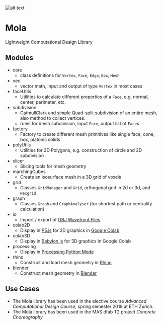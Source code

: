 ![alt text](https://docs.google.com/drawings/d/e/2PACX-1vRoP2HqMsB_c6zIruq1oqvYZ2b1jlXSe9mKGeDNs38SOBh-v853UQC3NQctYHhdvSRnFrP1ls7vr0uy/pub?w=198&h=287)

# Mola
Lightweight Computational Design Library

## Modules
- core
  - class definitions for `Vertex`, `Face`, `Edge`, `Box`, `Mesh`
- vec
  - vector math, input and output of type `Vertex` in most cases
- faceUtils
  - Utilities to calculate different properties of a `Face`, e.g. normal, center, perimeter, etc.
- subdivision
  - CatmullClark and simple Quad-split subdivision of an entire mesh, also method to collect vertices.
  - rules for mesh subdivision, input `Face`, output list of `Face`s
- factory
  - Factory to create different mesh primitives like single face, cone, box, platonic solids
- polyUtils
  - Utilities for 2D Polygons, e.g. construction of circle and 2D subdivision
- slicer
  - Slicing tools for mesh geometry
- marchingCubes
  - Create an isosurface mesh in a 3D grid of voxels
- grid
  - Classes `GridManager` and `Grid`, orthogonal grid in 2d or 3d, and `Hexgrid`
- graph
  - Classes `Graph` and `GraphAnalyser` (for shortest path or centrality calculation)
- io
  - Import / export of [OBJ Wavefront Files](https://en.wikipedia.org/wiki/Wavefront_.obj_file)
- colab2D
  - Display in [P5.js](http://p5js.org) for 2D graphics in [Google Colab](https://colab.research.google.com/notebooks/welcome.ipynb#recent=true)
- colab3D
  - Display in [Babylon.js](https://www.babylonjs.com) for 3D graphics in Google Colab
- processing
  - Display in [Processing Python Mode](https://py.processing.org)
- rhino
  - Construct and load mesh geometry in [Rhino](https://www.rhino3d.com)
- blender 
  - Construct mesh geometry in [Blender](https://www.blender.org)

## Use Cases
- The Mola library has been used in the elective course _Advanced Computational Design Course_, spring semester 2019 at ETH Zurich.
- The Mola library has been used in the MAS dfab T2 project _Concrete Choreography_
